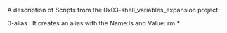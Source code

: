 A description of Scripts from the 0x03-shell_variables_expansion project:

0-alias : It creates an alias with the Name:ls and Value: rm *


